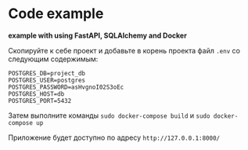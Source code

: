 # Code example
__example with using FastAPI, SQLAlchemy and Docker__

Скопируйте к себе проект и добавьте в корень проекта файл `.env` со следующим содержимым:

```
POSTGRES_DB=project_db
POSTGRES_USER=postgres
POSTGRES_PASSWORD=asHvgnoI02S3oEc
POSTGRES_HOST=db
POSTGRES_PORT=5432

```
Затем выполните команды `sudo docker-compose build` и `sudo docker-compose up`

Приложение будет доступно по адресу `http://127.0.0.1:8000/`